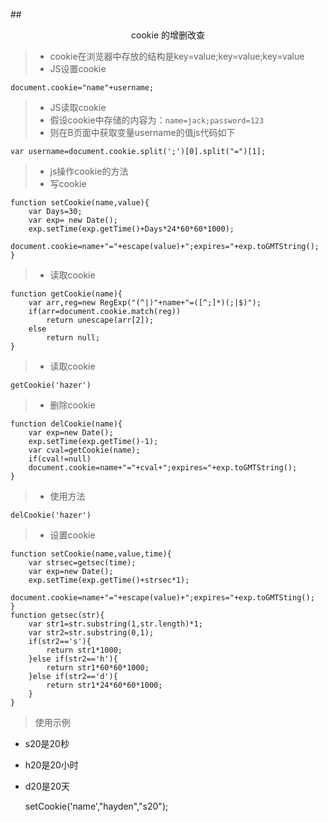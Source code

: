 ##<center>cookie 的增删改查</center>

> * cookie在浏览器中存放的结构是key=value;key=value;key=value
> * JS设置cookie

    document.cookie="name"+username;

> * JS读取cookie
> * 假设cookie中存储的内容为：`name=jack;password=123`
> * 则在B页面中获取变量username的值js代码如下

    var username=document.cookie.split(';')[0].split("=")[1];
> * js操作cookie的方法
> * 写cookie

    function setCookie(name,value){
	    var Days=30;
	    var exp= new Date();
	    exp.setTime(exp.getTime()+Days*24*60*60*1000);
	    document.cookie=name+"="+escape(value)+";expires="+exp.toGMTString();
    }

> * 读取cookie

    function getCookie(name){
	    var arr,reg=new RegExp("(^|)"+name+"=([^;]*)(;|$)");
	    if(arr=document.cookie.match(reg))
	        return unescape(arr[2]);
	    else
	        return null;
    }
> * 读取cookie

    getCookie('hazer')    

> * 删除cookie

    function delCookie(name){
	    var exp=new Date();
	    exp.setTime(exp.getTime()-1);
	    var cval=getCookie(name);
	    if(cval!=null)
	    document.cookie=name+"="+cval+";expires="+exp.toGMTString();
    }
> * 使用方法

    delCookie('hazer')

> * 设置cookie

    function setCookie(name,value,time){
	    var strsec=getsec(time);
	    var exp=new Date();
	    exp.setTime(exp.getTime()+strsec*1);
	    document.cookie=name+"="+escape(value)+";expires="+exp.toGMTSting();
    }
    function getsec(str){
	    var str1=str.substring(1,str.length)*1;
	    var str2=str.substring(0,1);
	    if(str2=='s'){
	        return str1*1000;
	    }else if(str2=='h'){
	        return str1*60*60*1000;
	    }else if(str2=='d'){
	        return str1*24*60*60*1000;
	    }
    }
> 使用示例
* s20是20秒
* h20是20小时
* d20是20天
 
    setCookie('name',"hayden","s20");